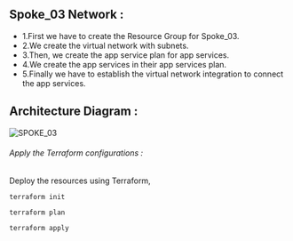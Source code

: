 ## Spoke_03 Network :
- 1.First we have to create the Resource Group for Spoke_03.
- 2.We create the virtual network with subnets.
- 3.Then, we create the app service plan for app services.
- 4.We create the app services in their app services plan.
- 5.Finally we have to establish the virtual network integration to connect the app services.

## Architecture Diagram :
![SPOKE_03](https://github.com/user-attachments/assets/8864b991-0f53-4b0b-8a53-9d7a1e02b38f)


###### Apply the Terraform configurations :
Deploy the resources using Terraform,
```
terraform init
```
```
terraform plan
```
```
terraform apply
```